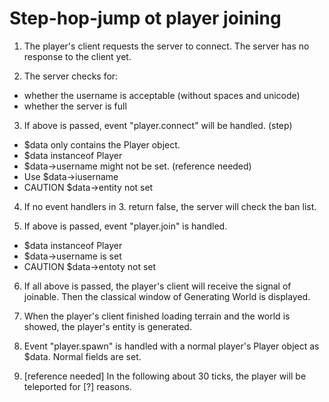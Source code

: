 Step-hop-jump ot player joining
===
1. The player's client requests the server to connect. The server has no response to the client yet.

2. The server checks for:
* whether the username is acceptable (without spaces and unicode)
* whether the server is full

3. If above is passed, event "player.connect" will be handled. (step)
* $data only contains the Player object.
* $data instanceof Player
* $data->username might not be set. (reference needed)
* Use $data->iusername
* CAUTION $data->entity not set

4. If no event handlers in 3. return false, the server will check the ban list.

5. If above is passed, event "player.join" is handled.
* $data instanceof Player
* $data->username is set
* CAUTION $data->entoty not set

6. If all above is passed, the player's client will receive the signal of joinable. Then the classical window of Generating World is displayed.

7. When the player's client finished loading terrain and the world is showed, the player's entity is generated.

8. Event "player.spawn" is handled with a normal player's Player object as $data. Normal fields are set.

9. [reference needed] In the following about 30 ticks, the player will be teleported for [?] reasons.